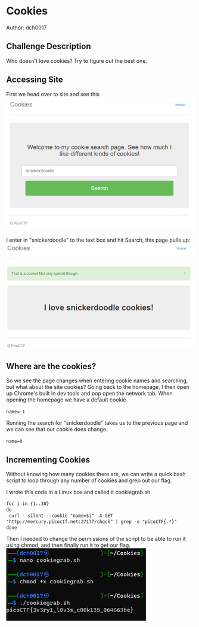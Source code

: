 # Cookies
Author: dch0017

## Challenge Description
Who doesn't love cookies? Try to figure out the best one.

## Accessing Site
First we head over to site and see this </br>
![website](./Website.png)
</br>

I enter in "snickerdoodle" to the text box and hit Search, this page pulls up: </br>
![snickerdoodle](./doodle.png)
</br>
## Where are the cookies?
So we see the page changes when entering cookie names and searching, but what about the site cookies? Going back to the homepage, I then open up Chrome's built in dev tools and pop open the network tab. When opening the homepage we have a default cookie 

``name=-1``

Running the search for "snickerdoodle" takes us to the previous page and we can see that our cookie does change.

``name=0``

## Incrementing Cookies
Without knowing how many cookies there are, we can write a quick bash script to loop through any number of cookies and grep out our flag.

I wrote this code in a Linux box and called it cookiegrab.sh
```
for i in {1..30}
do
 curl --silent --cookie "name=$i" -X GET "http://mercury.picoctf.net:27177/check" | grep -o "picoCTF{.*}"
done
```
Then I needed to change the permissions of the script to be able to run it using chmod, and then finally run it to get our flag.</br>
![flag](./linuxsteps.png)
